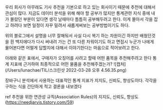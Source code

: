 우리 회사가 아무래도 기사 추천을 기본으로 하고 있는 회사이기 때문에 추천에 대해서 관심이 많다. 지금도 데이터 분석을 위해 해야 할 공부가 많지만 통계관련 지식 중에 내가 몰랐던 부분이 있다면 생각 날때마다 틈틈히 공부해두려고 한다. 이게 몰아서 각을 잡고 하려다 보면 일정이 자꾸 밀려서 새롭게써보는 공부방법이기도 하다.


위의 블로그에서 설명을 너무 잘해둬서 사실 다시 복기 하는 차원이긴 하지만 배웠던것을 흰 백지에다가 다시 써내려 가는 건 또 다른 차워이기도 하고 면접시 누군가 나에게 물어본다면 어떨게 답할지에 대해서 이야기한다는 마음으로 적어보려고 한다.



아래와 같은 표에서, 구매자가 오징어를 사려고 할때 어떤 품목을 추천해주려고 한다 통계 지표에 근거하여 최종적으로 어떤 물품을 추천해주겠는가?
![캡처](/Users/lunachae/TIL/스크린샷 2022-03-28 오후 4.56.35.png)

장바구니 분석에서 사용하는 대표적인 통계 지표가 지지도, 신뢰도, 향상도이다. 각각을 구하는 식을 간단하게 적고 결론을 내보겠다



ref
추천을 위한 연관성 규칙(Association Rules)의 지지도, 신뢰도, 향상도
(https://needjarvis.tistory.com/59)